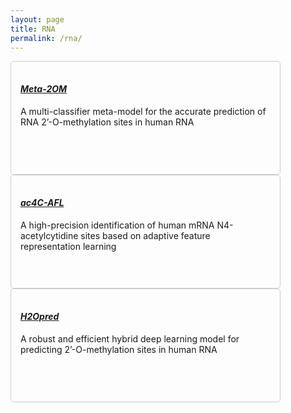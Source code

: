 ```yaml
---
layout: page
title: RNA
permalink: /rna/
---
```


<div class="row">
    <div class="col-lg-6 col-md-8 d-flex align-items-stretch mt-4 container2 w-150" data-aos="zoom-in" data-aos-delay="100">
        <div class="repositories d-flex flex-wrap flex-md-row flex-column justify-content-between align-items-center box box-light-mode box-dark-mode">
            <h4><a href="http://kurata35.bio.kyutech.ac.jp/Meta-2OM/" class="link-light-mode link-dark-mode"><b><i>Meta-2OM</i></b></a></h4>
            <p class="text-light-mode text-dark-mode">A multi-classifier meta-model for the accurate prediction of RNA 2’-O-methylation sites in human RNA</p>
        </div>
    </div>
    <div class="col-lg-6 col-md-8 d-flex align-items-stretch mt-4 container2 w-150" data-aos="zoom-in" data-aos-delay="100">
        <div class="repositories d-flex flex-wrap flex-md-row flex-column justify-content-between align-items-center box box-light-mode box-dark-mode">
            <h4><a href="https://balalab-skku.org/ac4C-AFL/" class="link-light-mode link-dark-mode"><b><i>ac4C-AFL</i></b></a></h4>
            <p class="text-light-mode text-dark-mode">A high-precision identification of human mRNA N4-acetylcytidine sites based on adaptive feature representation learning</p>
        </div>
    </div>
    <div class="col-lg-6 col-md-8 d-flex align-items-stretch mt-4 container2 w-150" data-aos="zoom-in" data-aos-delay="100">
        <div class="repositories d-flex flex-wrap flex-md-row flex-column justify-content-between align-items-center box box-light-mode box-dark-mode">
            <h4><a href="https://balalab-skku.org/H2Opred/" class="link-light-mode link-dark-mode"><b><i>H2Opred</i></b></a></h4>
            <p class="text-light-mode text-dark-mode">A robust and efficient hybrid deep learning model for predicting 2’-O-methylation sites in human RNA</p>
        </div>
    </div>
</div>

<style>
    .box {
        border: 1px solid #ccc;
        padding: 15px;
        border-radius: 5px;
        width: 400px;
        height: 150px;
    }
    .box-light-mode {
        background-color: #8839ef; 
    }
    .box-dark-mode {
        background-color: var(--aura);
    }
    .link-light-mode a {
        color: #8839ef;
    }
    .link-dark-mode a {
        color: var(--aura);
    }
    .text-light-mode {
        color: #8839ef;
    }
    .text-dark-mode {
        color: var(--aura);
    }
</style>